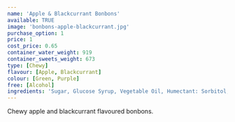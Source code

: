 ```yaml
---
name: 'Apple & Blackcurrant Bonbons'
available: TRUE
image: 'bonbons-apple-blackcurrant.jpg'
purchase_option: 1
price: 1
cost_price: 0.65
container_water_weight: 919
container_sweets_weight: 673
type: [Chewy]
flavour: [Apple, Blackcurrant]
colour: [Green, Purple]
free: [Alcohol]
ingredients: 'Sugar, Glucose Syrup, Vegetable Oil, Humectant: Sorbitol, Citric Acid, Pork Gelatine, Dextrose, Flavourings, Colours: E163, E100, E141; Emulsifier: Soya Lecithin'
---
```

Chewy apple and blackcurrant flavoured bonbons.
